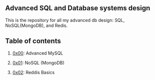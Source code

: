 ## Advanced SQL and Database systems design
This is the repository for all my advanced db design: SQL, NoSQL(MongoDB), and Redis.

## Table of contents

1. [0x00](./0x00-MySQL_Advanced): Advanced MySQL 

2. [0x01](./0x01-NoSQL): NoSQL (MongoDB)

3. [0x02](./0x02-redis_basic/): Reddis Basics
